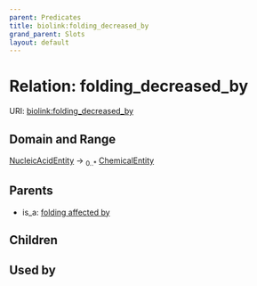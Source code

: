 ```yaml
---
parent: Predicates
title: biolink:folding_decreased_by
grand_parent: Slots
layout: default
---
```


# Relation: folding_decreased_by




URI: [biolink:folding_decreased_by](https://w3id.org/biolink/vocab/folding_decreased_by)

## Domain and Range

[NucleicAcidEntity](NucleicAcidEntity.md) ->  <sub>0..\*</sub> [ChemicalEntity](ChemicalEntity.md)

## Parents

 *  is_a: [folding affected by](folding_affected_by.md)

## Children


## Used by


